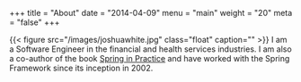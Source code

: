 +++
title = "About"
date = "2014-04-09"
menu = "main"
weight = "20"
meta = "false"
+++

{{< figure src="/images/joshuawhite.jpg" class="float" caption="" >}}
I am a Software Engineer in the financial and health services industries.   I am also a co-author of the book [Spring in Practice](https://www.manning.com/books/spring-in-practice) and have worked with the Spring Framework since its inception in 2002.